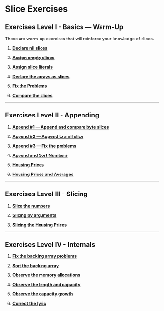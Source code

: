 # Slice Exercises

## Exercises Level I - Basics — Warm-Up

These are warm-up exercises that will reinforce your knowledge of slices.

1. **[Declare nil slices](https://github.com/inancgumus/learngo/tree/master/16-slices/exercises/01-declare-nil)**

2. **[Assign empty slices](https://github.com/inancgumus/learngo/tree/master/16-slices/exercises/02-empty)**

3. **[Assign slice literals](https://github.com/inancgumus/learngo/tree/master/16-slices/exercises/03-slice-literal)**

4. **[Declare the arrays as slices](https://github.com/inancgumus/learngo/tree/master/16-slices/exercises/04-declare-arrays-as-slices)**

5. **[Fix the Problems](https://github.com/inancgumus/learngo/tree/master/16-slices/exercises/05-fix-the-problems)**

6. **[Compare the slices](https://github.com/inancgumus/learngo/tree/master/16-slices/exercises/06-compare-the-slices)**

---

## Exercises Level II - Appending

1. **[Append #1 — Append and compare byte slices](https://github.com/inancgumus/learngo/tree/master/16-slices/exercises/07-append)**

2. **[Append #2 — Append to a nil slice](https://github.com/inancgumus/learngo/tree/master/16-slices/exercises/08-append-2)**

3. **[Append #3 — Fix the problems](https://github.com/inancgumus/learngo/tree/master/16-slices/exercises/09-append-3-fix)**

4. **[Append and Sort Numbers](https://github.com/inancgumus/learngo/tree/master/16-slices/exercises/10-append-sort-nums)**

5. **[Housing Prices](https://github.com/inancgumus/learngo/tree/master/16-slices/exercises/11-housing-prices)**

6. **[Housing Prices and Averages](https://github.com/inancgumus/learngo/tree/master/16-slices/exercises/12-housing-prices-averages)**


---

## Exercises Level III - Slicing

1. **[Slice the numbers](https://github.com/inancgumus/learngo/tree/master/16-slices/exercises/13-slicing-basics)**

2. **[Slicing by arguments](https://github.com/inancgumus/learngo/tree/master/16-slices/exercises/14-slicing-by-args)**

3. **[Slicing the Housing Prices](https://github.com/inancgumus/learngo/tree/master/16-slices/exercises/15-slicing-housing-prices)**

---

## Exercises Level IV - Internals

1. **[Fix the backing array problems](https://github.com/inancgumus/learngo/tree/master/16-slices/exercises/16-internals-backing-array-fix)**

2. **[Sort the backing array](https://github.com/inancgumus/learngo/tree/master/16-slices/exercises/17-internals-backing-array-sort)**

3. **[Observe the memory allocations](https://github.com/inancgumus/learngo/tree/master/16-slices/exercises/18-internals-slice-header)**

4. **[Observe the length and capacity](https://github.com/inancgumus/learngo/tree/master/16-slices/exercises/19-observe-len-cap)**

5. **[Observe the capacity growth](https://github.com/inancgumus/learngo/tree/master/16-slices/exercises/20-observe-the-cap-growth)**

6. **[Correct the lyric](https://github.com/inancgumus/learngo/tree/master/16-slices/exercises/21-correct-the-lyric)**
